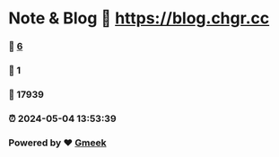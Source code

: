 # Note & Blog :link: https://blog.chgr.cc 
### :page_facing_up: [6](https://blog.chgr.cc/tag.html) 
### :speech_balloon: 1 
### :hibiscus: 17939 
### :alarm_clock: 2024-05-04 13:53:39 
### Powered by :heart: [Gmeek](https://github.com/Meekdai/Gmeek)
